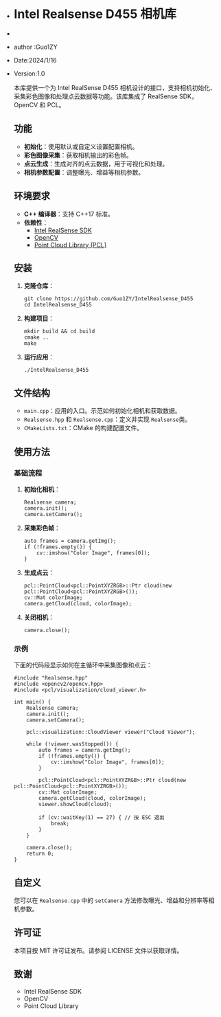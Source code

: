 * # Intel Realsense D455 相机库

* 

* author :Guo1ZY

* Date:2024/1/16

* Version:1.0

  本库提供一个为 Intel RealSense D455 相机设计的接口，支持相机初始化、采集彩色图像和处理点云数据等功能。该库集成了 RealSense SDK，OpenCV 和 PCL。

  ## 功能

  - **初始化**：使用默认或自定义设置配置相机。
  - **彩色图像采集**：获取相机输出的彩色帧。
  - **点云生成**：生成对齐的点云数据，用于可视化和处理。
  - **相机参数配置**：调整曝光、增益等相机参数。

  ## 环境要求

  - **C++ 编译器**：支持 C++17 标准。
  - **依赖性**：
    - [Intel RealSense SDK](https://github.com/IntelRealSense/librealsense)
    - [OpenCV](https://opencv.org/)
    - [Point Cloud Library (PCL)](https://pointclouds.org/)

  ## 安装

  1. **克隆仓库**：

     ```
     git clone https://github.com/Guo1ZY/IntelRealsense_D455
     cd IntelRealsense_D455
     ```

  2. **构建项目**：

     ```
     mkdir build && cd build
     cmake ..
     make
     ```

  3. **运行应用**：

     ```
     ./IntelRealsense_D455
     ```

  ## 文件结构

  - `main.cpp`：应用的入口。示范如何初始化相机和获取数据。
  - `Realsense.hpp` 和 `Realsense.cpp`：定义并实现 `Realsense`类。
  - `CMakeLists.txt`：CMake 的构建配置文件。

  ## 使用方法

  ### 基础流程

  1. **初始化相机**：

     ```
     Realsense camera;
     camera.init();
     camera.setCamera();
     ```

  2. **采集彩色帧**：

     ```
     auto frames = camera.getImg();
     if (!frames.empty()) {
         cv::imshow("Color Image", frames[0]);
     }
     ```

  3. **生成点云**：

     ```
     pcl::PointCloud<pcl::PointXYZRGB>::Ptr cloud(new pcl::PointCloud<pcl::PointXYZRGB>());
     cv::Mat colorImage;
     camera.getCloud(cloud, colorImage);
     ```

  4. **关闭相机**：

     ```
     camera.close();
     ```

  ### 示例

  下面的代码段显示如何在主循环中采集图像和点云：

  ```
  #include "Realsense.hpp"
  #include <opencv2/opencv.hpp>
  #include <pcl/visualization/cloud_viewer.h>
  
  int main() {
      Realsense camera;
      camera.init();
      camera.setCamera();
  
      pcl::visualization::CloudViewer viewer("Cloud Viewer");
  
      while (!viewer.wasStopped()) {
          auto frames = camera.getImg();
          if (!frames.empty()) {
              cv::imshow("Color Image", frames[0]);
          }
  
          pcl::PointCloud<pcl::PointXYZRGB>::Ptr cloud(new pcl::PointCloud<pcl::PointXYZRGB>());
          cv::Mat colorImage;
          camera.getCloud(cloud, colorImage);
          viewer.showCloud(cloud);
  
          if (cv::waitKey(1) == 27) { // 按 ESC 退出
              break;
          }
      }
  
      camera.close();
      return 0;
  }
  ```

  ## 自定义

  您可以在 `Realsense.cpp` 中的 `setCamera` 方法修改曝光、增益和分辨率等相机参数。

  ## 许可证

  本项目按 MIT 许可证发布。请参阅 LICENSE 文件以获取详情。

  ## 致谢

  - Intel RealSense SDK
  - OpenCV
  - Point Cloud Library
